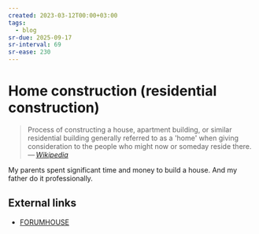 ```yaml
---
created: 2023-03-12T00:00+03:00
tags:
  - blog
sr-due: 2025-09-17
sr-interval: 69
sr-ease: 230
---
```


# Home construction (residential construction)

> Process of constructing a house, apartment building, or similar residential
> building generally referred to as a 'home' when giving consideration to the
> people who might now or someday reside there.\
> — <cite>[Wikipedia](https://en.wikipedia.org/wiki/Home_construction)</cite>

My parents spent significant time and money to build a house. And my father do
it professionally.

## External links

- [FORUMHOUSE](https://www.forumhouse.ru/)
